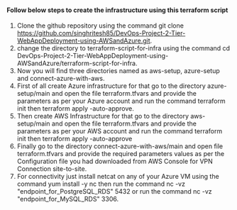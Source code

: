 #### Follow below steps to create the infrastructure using this terraform script
1. Clone the github repository using the command git clone https://github.com/singhritesh85/DevOps-Project-2-Tier-WebAppDeployment-using-AWSandAzure.git.
2. change the directory to terraform-script-for-infra using the command cd DevOps-Project-2-Tier-WebAppDeployment-using-AWSandAzure/terraform-script-for-infra.
3. Now you will find three directories named as aws-setup, azure-setup and connect-azure-with-aws.
4. First of all create Azure infrastructure for that go to the directory azure-setup/main and open the file terraform.tfvars and provide the parameters as per your Azure account and run the command terraform init then terraform apply -auto-approve.
5. Then create AWS Infrastructure for that go to the directory aws-setup/main and open the file terraform.tfvars and provide the parameters as per your AWS account and run the command terraform init then terraform apply -auto-approve
6. Finally go to the directory connect-azure-with-aws/main and open file terraform.tfvars and provide the required parameters values as per the Configuration file you had downloaded from AWS Console for VPN Connection site-to-site.
7. For connectivity just install netcat on any of your Azure VM using the command yum install -y nc then run the command nc -vz "endpoint_for_PostgreSQL_RDS" 5432 or run the command nc -vz "endpoint_for_MySQL_RDS" 3306.
